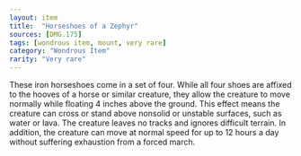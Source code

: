 ```yaml
---
layout: item
title:  "Horseshoes of a Zephyr"
sources: [DMG.175]
tags: [wondrous item, mount, very rare]
category: "Wondrous Item"
rarity: "Very rare"
---
```


These iron horseshoes come in a set of four. While all four shoes are affixed to the hooves of a horse or similar creature, they allow the creature to move normally while floating 4 inches above the ground. This effect means the creature can cross or stand above nonsolid or unstable surfaces, such as water or lava. The creature leaves no tracks and ignores difficult terrain. In addition, the creature can move at normal speed for up to 12 hours a day without suffering exhaustion from a forced march.